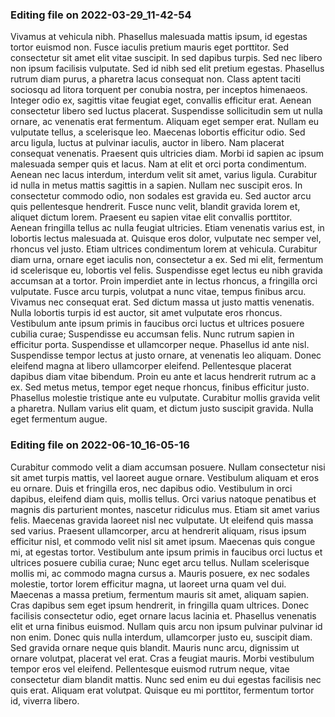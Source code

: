 

### Editing file on 2022-03-29_11-42-54

Vivamus at vehicula nibh. Phasellus malesuada mattis ipsum, id egestas tortor euismod non. Fusce iaculis pretium mauris eget porttitor. Sed consectetur sit amet elit vitae suscipit. In sed dapibus turpis. Sed nec libero non ipsum facilisis vulputate. Sed id nibh sed elit pretium egestas. Phasellus rutrum diam purus, a pharetra lacus consequat non. Class aptent taciti sociosqu ad litora torquent per conubia nostra, per inceptos himenaeos. Integer odio ex, sagittis vitae feugiat eget, convallis efficitur erat. Aenean consectetur libero sed luctus placerat. Suspendisse sollicitudin sem ut nulla ornare, ac venenatis erat fermentum. Aliquam eget semper erat. Nullam eu vulputate tellus, a scelerisque leo. Maecenas lobortis efficitur odio.
Sed arcu ligula, luctus at pulvinar iaculis, auctor in libero. Nam placerat consequat venenatis. Praesent quis ultricies diam. Morbi id sapien ac ipsum malesuada semper quis et lacus. Nam at elit et orci porta condimentum. Aenean nec lacus interdum, interdum velit sit amet, varius ligula. Curabitur id nulla in metus mattis sagittis in a sapien. Nullam nec suscipit eros. In consectetur commodo odio, non sodales est gravida eu. Sed auctor arcu quis pellentesque hendrerit. Fusce nunc velit, blandit gravida lorem et, aliquet dictum lorem.
Praesent eu sapien vitae elit convallis porttitor. Aenean fringilla tellus ac nulla feugiat ultricies. Etiam venenatis varius est, in lobortis lectus malesuada at. Quisque eros dolor, vulputate nec semper vel, rhoncus vel justo. Etiam ultrices condimentum lorem at vehicula. Curabitur diam urna, ornare eget iaculis non, consectetur a ex. Sed mi elit, fermentum id scelerisque eu, lobortis vel felis.
Suspendisse eget lectus eu nibh gravida accumsan at a tortor. Proin imperdiet ante in lectus rhoncus, a fringilla orci vulputate. Fusce arcu turpis, volutpat a nunc vitae, tempus finibus arcu. Vivamus nec consequat erat. Sed dictum massa ut justo mattis venenatis. Nulla lobortis turpis id est auctor, sit amet vulputate eros rhoncus. Vestibulum ante ipsum primis in faucibus orci luctus et ultrices posuere cubilia curae; Suspendisse eu accumsan felis. Nunc rutrum sapien in efficitur porta. Suspendisse et ullamcorper neque. Phasellus id ante nisl.
Suspendisse tempor lectus at justo ornare, at venenatis leo aliquam. Donec eleifend magna at libero ullamcorper eleifend. Pellentesque placerat dapibus diam vitae bibendum. Proin eu ante et lacus hendrerit rutrum ac a ex. Sed metus metus, tempor eget neque rhoncus, finibus efficitur justo. Phasellus molestie tristique ante eu vulputate. Curabitur mollis gravida velit a pharetra. Nullam varius elit quam, et dictum justo suscipit gravida. Nulla eget fermentum augue.




### Editing file on 2022-06-10_16-05-16

Curabitur commodo velit a diam accumsan posuere. Nullam consectetur nisi sit amet turpis mattis, vel laoreet augue ornare. Vestibulum aliquam et eros eu ornare. Duis et fringilla eros, nec dapibus odio. Vestibulum in orci dapibus, eleifend diam quis, mollis tellus. Orci varius natoque penatibus et magnis dis parturient montes, nascetur ridiculus mus. Etiam sit amet varius felis. Maecenas gravida laoreet nisl nec vulputate. Ut eleifend quis massa sed varius. Praesent ullamcorper, arcu at hendrerit aliquam, risus ipsum efficitur nisl, et commodo velit nisl sit amet ipsum. Maecenas quis congue mi, at egestas tortor. Vestibulum ante ipsum primis in faucibus orci luctus et ultrices posuere cubilia curae; Nunc eget arcu tellus. Nullam scelerisque mollis mi, ac commodo magna cursus a. Mauris posuere, ex nec sodales molestie, tortor lorem efficitur magna, ut laoreet urna quam vel dui. Maecenas a massa pretium, fermentum mauris sit amet, aliquam sapien.
Cras dapibus sem eget ipsum hendrerit, in fringilla quam ultrices. Donec facilisis consectetur odio, eget ornare lacus lacinia et. Phasellus venenatis elit et urna finibus euismod. Nullam quis arcu non ipsum pulvinar pulvinar id non enim. Donec quis nulla interdum, ullamcorper justo eu, suscipit diam. Sed gravida ornare neque quis blandit. Mauris nunc arcu, dignissim ut ornare volutpat, placerat vel erat. Cras a feugiat mauris. Morbi vestibulum tempor eros vel eleifend. Pellentesque euismod rutrum neque, vitae consectetur diam blandit mattis. Nunc sed enim eu dui egestas facilisis nec quis erat. Aliquam erat volutpat. Quisque eu mi porttitor, fermentum tortor id, viverra libero.


